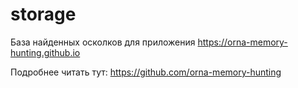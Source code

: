 # storage

База найденных осколков для приложения https://orna-memory-hunting.github.io

Подробнее читать тут: https://github.com/orna-memory-hunting
